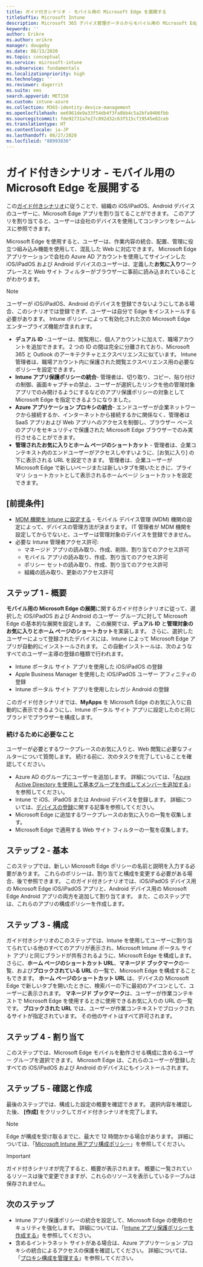 ```yaml
---
title: ガイド付きシナリオ - モバイル用の Microsoft Edge を展開する
titleSuffix: Microsoft Intune
description: Microsoft 365 デバイス管理ポータルからモバイル用の Microsoft Edge を展開するためのガイド付きシナリオについて説明します。
keywords: ''
author: Erikre
ms.author: erikre
manager: dougeby
ms.date: 08/13/2020
ms.topic: conceptual
ms.service: microsoft-intune
ms.subservice: fundamentals
ms.localizationpriority: high
ms.technology: ''
ms.reviewer: dagerrit
ms.suite: ems
search.appverid: MET150
ms.custom: intune-azure
ms.collection: M365-identity-device-management
ms.openlocfilehash: ee6961de9a33f54db4f3fa8bb4c5a2bfa9406fbb
ms.sourcegitcommit: fde92731a7e27c892d32c63f515cf19545e02ceb
ms.translationtype: HT
ms.contentlocale: ja-JP
ms.lasthandoff: 08/27/2020
ms.locfileid: "88993836"
---
```

# <a name="guided-scenario---deploy-microsoft-edge-for-mobile"></a>ガイド付きシナリオ - モバイル用の Microsoft Edge を展開する

この[ガイド付きシナリオ](guided-scenarios-overview.md)に従うことで、組織の iOS/iPadOS、Android デバイスのユーザーに、Microsoft Edge アプリを割り当てることができます。 このアプリを割り当てると、ユーザーは会社のデバイスを使用してコンテンツをシームレスに参照できます。

Microsoft Edge を使用すると、ユーザーは、作業内容の統合、配置、管理に役立つ組み込み機能を使用して、混乱した Web に対応できます。 Microsoft Edge アプリケーションで会社の Azure AD アカウントを使用してサインインした iOS/iPadOS および Android デバイスのユーザーは、定義した**お気に入り**ワークプレースと Web サイト フィルターがブラウザーに事前に読み込まれていることがわかります。

> [!NOTE]
> ユーザーが iOS/iPadOS、Android のデバイスを登録できないようにしてある場合、このシナリオでは登録できず、ユーザーは自分で Edge をインストールする必要があります。
Intune ポリシーによって有効化された次の Microsoft Edge エンタープライズ機能が含まれます。

- **デュアル ID** -ユーザーは、閲覧用に、個人アカウントに加えて、職場アカウントを追加できます。 2 つの ID の間は完全に分離されており、Microsoft 365 と Outlook のアーキテクチャとエクスペリエンスに似ています。 Intune 管理者は、職場アカウント内に保護された閲覧エクスペリエンス用の必要なポリシーを設定できます。
- **Intune アプリ保護ポリシーの統合**- 管理者は、切り取り、コピー、貼り付けの制御、画面キャプチャの禁止、ユーザーが選択したリンクを他の管理対象アプリでのみ開けるようにするなどのアプリ保護ポリシーの対象として Microsoft Edge を指定できるようになりました。
- **Azure アプリケーション プロキシの統合**- エンドユーザーが企業ネットワークから接続するか、インターネットから接続するかに関係なく、管理者は SaaS アプリおよび Web アプリへのアクセスを制御し、ブラウザー ベースのアプリをセキュリティで保護された Microsoft Edge ブラウザーでのみ実行させることができます。
- **管理されたお気に入りとホーム ページのショートカット** - 管理者は、企業コンテキスト内のエンドユーザーがアクセスしやすいように、[お気に入り] の下に表示される URL を設定できます。 管理者は、企業ユーザーが Microsoft Edge で新しいページまたは新しいタブを開いたときに、プライマリ ショートカットとして表示されるホームページ ショートカットを設定できます。

## <a name="prerequisites"></a>[前提条件]

- [MDM 機関を Intune に設定する](mdm-authority-set.md#set-mdm-authority-to-intune) - モバイル デバイス管理 (MDM) 機関の設定によって、デバイスの管理方法が決まります。 IT 管理者が MDM 機関を設定してからでないと、ユーザーは管理対象のデバイスを登録できません。
- 必要な Intune 管理者アクセス許可:
  - マネージド アプリの読み取り、作成、削除、割り当てのアクセス許可
  - モバイル アプリの読み取り、作成、割り当てのアクセス許可
  - ポリシー セットの読み取り、作成、割り当てのアクセス許可
  - 組織の読み取り、更新のアクセス許可

## <a name="step-1---introduction"></a>ステップ 1 - 概要

**モバイル用の Microsoft Edge の展開**に関するガイド付きシナリオに従って、選択した iOS/iPadOS および Android のユーザー グループに対して Microsoft Edge の基本的な展開を設定します。 この展開では、**デュアル ID** と**管理対象のお気に入りとホーム ページのショートカット**を実装します。 さらに、選択したユーザーによって登録されたデバイスには、Intune によって Microsoft Edge アプリが自動的にインストールされます。 この自動インストールは、次のようなすべてのユーザー主導の登録の種類で行われます。

- Intune ポータル サイト アプリを使用した iOS/iPadOS の登録
- Apple Business Manager を使用した iOS/iPadOS ユーザー アフィニティの登録
- Intune ポータル サイト アプリを使用したレガシ Android の登録

このガイド付きシナリオでは、**MyApps** を Microsoft Edge のお気に入りに自動的に表示できるようにし、Intune ポータル サイト アプリに設定したのと同じブランドでブラウザーを構成します。

### <a name="what-you-will-need-to-continue"></a>続けるために必要なこと

ユーザーが必要とするワークプレースのお気に入りと、Web 閲覧に必要なフィルターについて質問します。 続ける前に、次のタスクを完了していることを確認してください。

- Azure AD のグループにユーザーを追加します。 詳細については、「[Azure Active Directory を使用して基本グループを作成してメンバーを追加する](https://go.microsoft.com/fwlink/?linkid=2102458)」を参照してください。
- Intune で iOS、iPadOS または Android デバイスを登録します。 詳細については、[デバイスの登録](https://go.microsoft.com/fwlink/?linkid=2102547)に関する記事を参照してください。
- Microsoft Edge に追加するワークプレースのお気に入りの一覧を収集します。
- Microsoft Edge で適用する Web サイト フィルターの一覧を収集します。

## <a name="step-2---basics"></a>ステップ 2 - 基本

このステップでは、新しい Microsoft Edge ポリシーの名前と説明を入力する必要があります。 これらのポリシーは、割り当てと構成を変更する必要がある場合、後で参照できます。 このガイド付きシナリオでは、iOS/iPadOS デバイス用の Microsoft Edge iOS/iPadOS アプリと、Android デバイス用の Microsoft Edge Android アプリの両方を追加して割り当てます。 また、このステップでは、これらのアプリの構成ポリシーを作成します。

## <a name="step-3---configuration"></a>ステップ 3 - 構成

ガイド付きシナリオのこのステップでは、Intune を使用してユーザーに割り当てられている他のすべてのアプリが表示され、Microsoft Intune ポータル サイト アプリと同じブランドが共有されるように、Microsoft Edge を構成します。 さらに、**ホーム ページのショートカット URL**、**マネージド ブックマーク**の一覧、および**ブロックされている URL** の一覧で、Microsoft Edge を構成することもできます。 **ホーム ページのショートカット URL** は、デバイスの Microsoft Edge で新しいタブを開いたときに、検索バーの下に最初のアイコンとして、ユーザーに表示されます。 **マネージド ブックマーク**は、ユーザーが作業コンテキストで Microsoft Edge を使用するときに使用できるお気に入りの URL の一覧です。 **ブロックされた URL** では、ユーザーが作業コンテキストでブロックされるサイトが指定されています。 その他のサイトはすべて許可されます。

## <a name="step-4---assignments"></a>ステップ 4 - 割り当て

このステップでは、Microsoft Edge モバイルを動作させる構成に含めるユーザー グループを選択できます。 Microsoft Edge は、これらのユーザーが登録したすべての iOS/iPadOS および Android のデバイスにもインストールされます。

## <a name="step-5---review--create"></a>ステップ 5 - 確認と作成

最後のステップでは、構成した設定の概要を確認できます。 選択内容を確認した後、 **[作成]** をクリックしてガイド付きシナリオを完了します。 

> [!NOTE]
> Edge が構成を受け取るまでに、最大で 12 時間かかる場合があります。 詳細については、「[Microsoft Intune 用アプリ構成ポリシー](../apps/app-configuration-policies-overview.md)」を参照してください。

> [!IMPORTANT]
> ガイド付きシナリオが完了すると、概要が表示されます。 概要に一覧されているリソースは後で変更できますが、これらのリソースを表示しているテーブルは保存されません。

## <a name="next-steps"></a>次のステップ

- Intune アプリ保護ポリシーの統合を設定して、Microsoft Edge の使用のセキュリティを強化します。 詳細については、「[Intune アプリ保護ポリシーを作成する](../apps/manage-microsoft-edge.md#create-intune-app-protection-policies)」を参照してください。
- 含めるイントラネット サイトがある場合は、Azure アプリケーション プロキシの統合によるアクセスの保護を確認してください。 詳細については、「[プロキシ構成を管理する](../apps/manage-microsoft-edge.md#manage-proxy-configuration)」を参照してください。